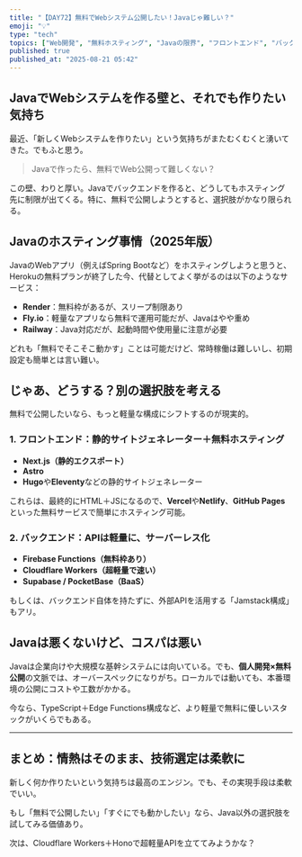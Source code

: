 ```yaml
---
title: "【DAY72】無料でWebシステム公開したい！Javaじゃ難しい？"
emoji: "💡"
type: "tech"
topics: ["Web開発", "無料ホスティング", "Javaの限界", "フロントエンド", "バックエンド選定"]
published: true
published_at: "2025-08-21 05:42"
---
```


## JavaでWebシステムを作る壁と、それでも作りたい気持ち

最近、「新しくWebシステムを作りたい」という気持ちがまたむくむくと湧いてきた。でもふと思う。

> Javaで作ったら、無料でWeb公開って難しくない？

この壁、わりと厚い。Javaでバックエンドを作ると、どうしてもホスティング先に制限が出てくる。特に、無料で公開しようとすると、選択肢がかなり限られる。

## Javaのホスティング事情（2025年版）

JavaのWebアプリ（例えばSpring Bootなど）をホスティングしようと思うと、Herokuの無料プランが終了した今、代替としてよく挙がるのは以下のようなサービス：

- **Render**：無料枠があるが、スリープ制限あり
- **Fly.io**：軽量なアプリなら無料で運用可能だが、Javaはやや重め
- **Railway**：Java対応だが、起動時間や使用量に注意が必要

どれも「無料でそこそこ動かす」ことは可能だけど、常時稼働は難しいし、初期設定も簡単とは言い難い。

## じゃあ、どうする？別の選択肢を考える

無料で公開したいなら、もっと軽量な構成にシフトするのが現実的。

### 1. フロントエンド：静的サイトジェネレーター＋無料ホスティング

- **Next.js（静的エクスポート）**
- **Astro**
- **Hugo**や**Eleventy**などの静的サイトジェネレーター

これらは、最終的にHTML＋JSになるので、**Vercel**や**Netlify**、**GitHub Pages**といった無料サービスで簡単にホスティング可能。

### 2. バックエンド：APIは軽量に、サーバーレス化

- **Firebase Functions（無料枠あり）**
- **Cloudflare Workers（超軽量で速い）**
- **Supabase / PocketBase（BaaS）**

もしくは、バックエンド自体を持たずに、外部APIを活用する「Jamstack構成」もアリ。

## Javaは悪くないけど、コスパは悪い

Javaは企業向けや大規模な基幹システムには向いている。でも、**個人開発×無料公開**の文脈では、オーバースペックになりがち。ローカルでは動いても、本番環境の公開にコストや工数がかかる。

今なら、TypeScript＋Edge Functions構成など、より軽量で無料に優しいスタックがいくらでもある。

---

## まとめ：情熱はそのまま、技術選定は柔軟に

新しく何か作りたいという気持ちは最高のエンジン。でも、その実現手段は柔軟でいい。

もし「無料で公開したい」「すぐにでも動かしたい」なら、Java以外の選択肢を試してみる価値あり。

次は、Cloudflare Workers＋Honoで超軽量APIを立ててみようかな？